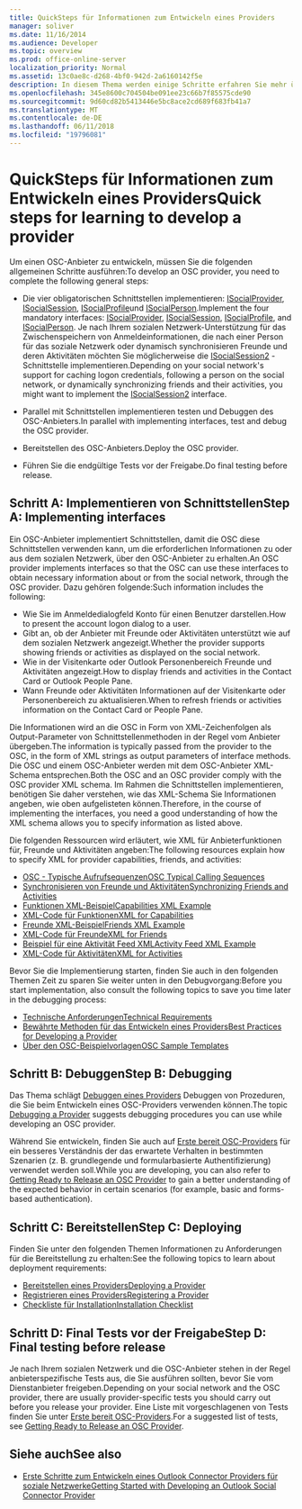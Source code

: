 ```yaml
---
title: QuickSteps für Informationen zum Entwickeln eines Providers
manager: soliver
ms.date: 11/16/2014
ms.audience: Developer
ms.topic: overview
ms.prod: office-online-server
localization_priority: Normal
ms.assetid: 13c0ae8c-d268-4bf0-942d-2a6160142f5e
description: In diesem Thema werden einige Schritte erfahren Sie mehr über das Entwickeln eines Providers Outlook Social Connector (OSC).
ms.openlocfilehash: 345e8600c704504be091ee23c66b7f85575cde90
ms.sourcegitcommit: 9d60cd82b5413446e5bc8ace2cd689f683fb41a7
ms.translationtype: MT
ms.contentlocale: de-DE
ms.lasthandoff: 06/11/2018
ms.locfileid: "19796081"
---
```

# <a name="quick-steps-for-learning-to-develop-a-provider"></a><span data-ttu-id="b4a6b-103">QuickSteps für Informationen zum Entwickeln eines Providers</span><span class="sxs-lookup"><span data-stu-id="b4a6b-103">Quick steps for learning to develop a provider</span></span>

<span data-ttu-id="b4a6b-104">Um einen OSC-Anbieter zu entwickeln, müssen Sie die folgenden allgemeinen Schritte ausführen:</span><span class="sxs-lookup"><span data-stu-id="b4a6b-104">To develop an OSC provider, you need to complete the following general steps:</span></span>
  
- <span data-ttu-id="b4a6b-105">Die vier obligatorischen Schnittstellen implementieren: [ISocialProvider](isocialprovideriunknown.md), [ISocialSession](isocialsessioniunknown.md), [ISocialProfile](isocialprofileisocialperson.md)und [ISocialPerson](isocialpersoniunknown.md).</span><span class="sxs-lookup"><span data-stu-id="b4a6b-105">Implement the four mandatory interfaces: [ISocialProvider](isocialprovideriunknown.md), [ISocialSession](isocialsessioniunknown.md), [ISocialProfile](isocialprofileisocialperson.md), and [ISocialPerson](isocialpersoniunknown.md).</span></span> <span data-ttu-id="b4a6b-106">Je nach Ihrem sozialen Netzwerk-Unterstützung für das Zwischenspeichern von Anmeldeinformationen, die nach einer Person für das soziale Netzwerk oder dynamisch synchronisieren Freunde und deren Aktivitäten möchten Sie möglicherweise die [ISocialSession2](isocialsession2iunknown.md) -Schnittstelle implementieren.</span><span class="sxs-lookup"><span data-stu-id="b4a6b-106">Depending on your social network's support for caching logon credentials, following a person on the social network, or dynamically synchronizing friends and their activities, you might want to implement the [ISocialSession2](isocialsession2iunknown.md) interface.</span></span> 
    
- <span data-ttu-id="b4a6b-107">Parallel mit Schnittstellen implementieren testen und Debuggen des OSC-Anbieters.</span><span class="sxs-lookup"><span data-stu-id="b4a6b-107">In parallel with implementing interfaces, test and debug the OSC provider.</span></span> 

- <span data-ttu-id="b4a6b-108">Bereitstellen des OSC-Anbieters.</span><span class="sxs-lookup"><span data-stu-id="b4a6b-108">Deploy the OSC provider.</span></span>  

- <span data-ttu-id="b4a6b-109">Führen Sie die endgültige Tests vor der Freigabe.</span><span class="sxs-lookup"><span data-stu-id="b4a6b-109">Do final testing before release.</span></span>
    
## <a name="step-a-implementing-interfaces"></a><span data-ttu-id="b4a6b-110">Schritt A: Implementieren von Schnittstellen</span><span class="sxs-lookup"><span data-stu-id="b4a6b-110">Step A: Implementing interfaces</span></span>

<span data-ttu-id="b4a6b-111">Ein OSC-Anbieter implementiert Schnittstellen, damit die OSC diese Schnittstellen verwenden kann, um die erforderlichen Informationen zu oder aus dem sozialen Netzwerk, über den OSC-Anbieter zu erhalten.</span><span class="sxs-lookup"><span data-stu-id="b4a6b-111">An OSC provider implements interfaces so that the OSC can use these interfaces to obtain necessary information about or from the social network, through the OSC provider.</span></span> <span data-ttu-id="b4a6b-112">Dazu gehören folgende:</span><span class="sxs-lookup"><span data-stu-id="b4a6b-112">Such information includes the following:</span></span>
  
- <span data-ttu-id="b4a6b-113">Wie Sie im Anmeldedialogfeld Konto für einen Benutzer darstellen.</span><span class="sxs-lookup"><span data-stu-id="b4a6b-113">How to present the account logon dialog to a user.</span></span>    
- <span data-ttu-id="b4a6b-114">Gibt an, ob der Anbieter mit Freunde oder Aktivitäten unterstützt wie auf dem sozialen Netzwerk angezeigt.</span><span class="sxs-lookup"><span data-stu-id="b4a6b-114">Whether the provider supports showing friends or activities as displayed on the social network.</span></span>    
- <span data-ttu-id="b4a6b-115">Wie in der Visitenkarte oder Outlook Personenbereich Freunde und Aktivitäten angezeigt.</span><span class="sxs-lookup"><span data-stu-id="b4a6b-115">How to display friends and activities in the Contact Card or Outlook People Pane.</span></span>     
- <span data-ttu-id="b4a6b-116">Wann Freunde oder Aktivitäten Informationen auf der Visitenkarte oder Personenbereich zu aktualisieren.</span><span class="sxs-lookup"><span data-stu-id="b4a6b-116">When to refresh friends or activities information on the Contact Card or People Pane.</span></span>
    
<span data-ttu-id="b4a6b-117">Die Informationen wird an die OSC in Form von XML-Zeichenfolgen als Output-Parameter von Schnittstellenmethoden in der Regel vom Anbieter übergeben.</span><span class="sxs-lookup"><span data-stu-id="b4a6b-117">The information is typically passed from the provider to the OSC, in the form of XML strings as output parameters of interface methods.</span></span> <span data-ttu-id="b4a6b-118">Die OSC und einem OSC-Anbieter werden mit dem OSC-Anbieter XML-Schema entsprechen.</span><span class="sxs-lookup"><span data-stu-id="b4a6b-118">Both the OSC and an OSC provider comply with the OSC provider XML schema.</span></span> <span data-ttu-id="b4a6b-119">Im Rahmen die Schnittstellen implementieren, benötigen Sie daher verstehen, wie das XML-Schema Sie Informationen angeben, wie oben aufgelisteten können.</span><span class="sxs-lookup"><span data-stu-id="b4a6b-119">Therefore, in the course of implementing the interfaces, you need a good understanding of how the XML schema allows you to specify information as listed above.</span></span> 

<span data-ttu-id="b4a6b-120">Die folgenden Ressourcen wird erläutert, wie XML für Anbieterfunktionen für, Freunde und Aktivitäten angeben:</span><span class="sxs-lookup"><span data-stu-id="b4a6b-120">The following resources explain how to specify XML for provider capabilities, friends, and activities:</span></span>
  
- [<span data-ttu-id="b4a6b-121">OSC - Typische Aufrufsequenzen</span><span class="sxs-lookup"><span data-stu-id="b4a6b-121">OSC Typical Calling Sequences</span></span>](osc-typical-calling-sequences.md)    
- [<span data-ttu-id="b4a6b-122">Synchronisieren von Freunde und Aktivitäten</span><span class="sxs-lookup"><span data-stu-id="b4a6b-122">Synchronizing Friends and Activities</span></span>](synchronizing-friends-and-activities.md)    
- [<span data-ttu-id="b4a6b-123">Funktionen XML-Beispiel</span><span class="sxs-lookup"><span data-stu-id="b4a6b-123">Capabilities XML Example</span></span>](capabilities-xml-example.md)   
- [<span data-ttu-id="b4a6b-124">XML-Code für Funktionen</span><span class="sxs-lookup"><span data-stu-id="b4a6b-124">XML for Capabilities</span></span>](xml-for-capabilities.md)    
- [<span data-ttu-id="b4a6b-125">Freunde XML-Beispiel</span><span class="sxs-lookup"><span data-stu-id="b4a6b-125">Friends XML Example</span></span>](friends-xml-example.md)    
- [<span data-ttu-id="b4a6b-126">XML-Code für Freunde</span><span class="sxs-lookup"><span data-stu-id="b4a6b-126">XML for Friends</span></span>](xml-for-friends.md)   
- [<span data-ttu-id="b4a6b-127">Beispiel für eine Aktivität Feed XML</span><span class="sxs-lookup"><span data-stu-id="b4a6b-127">Activity Feed XML Example</span></span>](activity-feed-xml-example.md)   
- [<span data-ttu-id="b4a6b-128">XML-Code für Aktivitäten</span><span class="sxs-lookup"><span data-stu-id="b4a6b-128">XML for Activities</span></span>](xml-for-activities.md)
    
<span data-ttu-id="b4a6b-129">Bevor Sie die Implementierung starten, finden Sie auch in den folgenden Themen Zeit zu sparen Sie weiter unten in den Debugvorgang:</span><span class="sxs-lookup"><span data-stu-id="b4a6b-129">Before you start implementation, also consult the following topics to save you time later in the debugging process:</span></span>
  
- [<span data-ttu-id="b4a6b-130">Technische Anforderungen</span><span class="sxs-lookup"><span data-stu-id="b4a6b-130">Technical Requirements</span></span>](technical-requirements.md)    
- [<span data-ttu-id="b4a6b-131">Bewährte Methoden für das Entwickeln eines Providers</span><span class="sxs-lookup"><span data-stu-id="b4a6b-131">Best Practices for Developing a Provider</span></span>](best-practices-for-developing-a-provider.md)    
- [<span data-ttu-id="b4a6b-132">Über den OSC-Beispielvorlagen</span><span class="sxs-lookup"><span data-stu-id="b4a6b-132">OSC Sample Templates</span></span>](osc-sample-templates.md)
    
## <a name="step-b-debugging"></a><span data-ttu-id="b4a6b-133">Schritt B: Debuggen</span><span class="sxs-lookup"><span data-stu-id="b4a6b-133">Step B: Debugging</span></span>

<span data-ttu-id="b4a6b-134">Das Thema schlägt [Debuggen eines Providers](debugging-a-provider.md) Debuggen von Prozeduren, die Sie beim Entwickeln eines OSC-Providers verwenden können.</span><span class="sxs-lookup"><span data-stu-id="b4a6b-134">The topic [Debugging a Provider](debugging-a-provider.md) suggests debugging procedures you can use while developing an OSC provider.</span></span> 
  
<span data-ttu-id="b4a6b-135">Während Sie entwickeln, finden Sie auch auf [Erste bereit OSC-Providers](getting-ready-to-release-an-osc-provider.md) für ein besseres Verständnis der das erwartete Verhalten in bestimmten Szenarien (z. B. grundlegende und formularbasierte Authentifizierung) verwendet werden soll.</span><span class="sxs-lookup"><span data-stu-id="b4a6b-135">While you are developing, you can also refer to [Getting Ready to Release an OSC Provider](getting-ready-to-release-an-osc-provider.md) to gain a better understanding of the expected behavior in certain scenarios (for example, basic and forms-based authentication).</span></span> 
  
## <a name="step-c-deploying"></a><span data-ttu-id="b4a6b-136">Schritt C: Bereitstellen</span><span class="sxs-lookup"><span data-stu-id="b4a6b-136">Step C: Deploying</span></span>

<span data-ttu-id="b4a6b-137">Finden Sie unter den folgenden Themen Informationen zu Anforderungen für die Bereitstellung zu erhalten:</span><span class="sxs-lookup"><span data-stu-id="b4a6b-137">See the following topics to learn about deployment requirements:</span></span>
  
- [<span data-ttu-id="b4a6b-138">Bereitstellen eines Providers</span><span class="sxs-lookup"><span data-stu-id="b4a6b-138">Deploying a Provider</span></span>](deploying-a-provider.md)    
- [<span data-ttu-id="b4a6b-139">Registrieren eines Providers</span><span class="sxs-lookup"><span data-stu-id="b4a6b-139">Registering a Provider</span></span>](registering-a-provider.md)   
- [<span data-ttu-id="b4a6b-140">Checkliste für Installation</span><span class="sxs-lookup"><span data-stu-id="b4a6b-140">Installation Checklist</span></span>](installation-checklist.md)
    
## <a name="step-d-final-testing-before-release"></a><span data-ttu-id="b4a6b-141">Schritt D: Final Tests vor der Freigabe</span><span class="sxs-lookup"><span data-stu-id="b4a6b-141">Step D: Final testing before release</span></span>

<span data-ttu-id="b4a6b-142">Je nach Ihrem sozialen Netzwerk und die OSC-Anbieter stehen in der Regel anbieterspezifische Tests aus, die Sie ausführen sollten, bevor Sie vom Dienstanbieter freigeben.</span><span class="sxs-lookup"><span data-stu-id="b4a6b-142">Depending on your social network and the OSC provider, there are usually provider-specific tests you should carry out before you release your provider.</span></span> <span data-ttu-id="b4a6b-143">Eine Liste mit vorgeschlagenen von Tests finden Sie unter [Erste bereit OSC-Providers](getting-ready-to-release-an-osc-provider.md).</span><span class="sxs-lookup"><span data-stu-id="b4a6b-143">For a suggested list of tests, see [Getting Ready to Release an OSC Provider](getting-ready-to-release-an-osc-provider.md).</span></span>
  
## <a name="see-also"></a><span data-ttu-id="b4a6b-144">Siehe auch</span><span class="sxs-lookup"><span data-stu-id="b4a6b-144">See also</span></span>

- [<span data-ttu-id="b4a6b-145">Erste Schritte zum Entwickeln eines Outlook Connector Providers für soziale Netzwerke</span><span class="sxs-lookup"><span data-stu-id="b4a6b-145">Getting Started with Developing an Outlook Social Connector Provider</span></span>](getting-started-with-developing-an-outlook-social-connector-provider.md)

